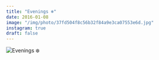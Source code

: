 ```yaml
---
title: "Evenings ❄️"
date: 2016-01-08
image: "/img/photo/37fd504f8c56b32f84a9e3ca07553e6d.jpg"
instagram: true
draft: false
---
```


![Evenings ❄️](/img/photo/37fd504f8c56b32f84a9e3ca07553e6d.jpg)
